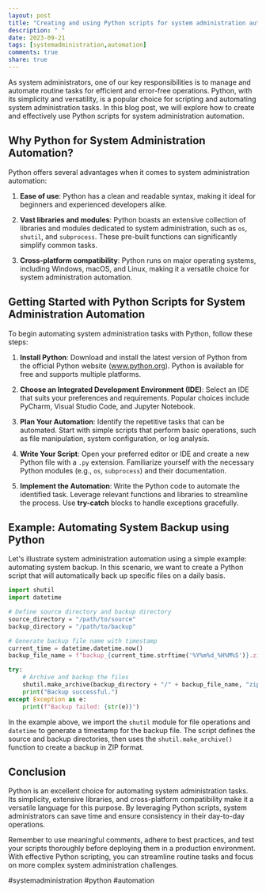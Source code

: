 ```yaml
---
layout: post
title: "Creating and using Python scripts for system administration automation"
description: " "
date: 2023-09-21
tags: [systemadministration,automation]
comments: true
share: true
---
```


As system administrators, one of our key responsibilities is to manage and automate routine tasks for efficient and error-free operations. Python, with its simplicity and versatility, is a popular choice for scripting and automating system administration tasks. In this blog post, we will explore how to create and effectively use Python scripts for system administration automation.

## Why Python for System Administration Automation?

Python offers several advantages when it comes to system administration automation:

1. **Ease of use**: Python has a clean and readable syntax, making it ideal for beginners and experienced developers alike.

2. **Vast libraries and modules**: Python boasts an extensive collection of libraries and modules dedicated to system administration, such as `os`, `shutil`, and `subprocess`. These pre-built functions can significantly simplify common tasks.

3. **Cross-platform compatibility**: Python runs on major operating systems, including Windows, macOS, and Linux, making it a versatile choice for system administration automation.

## Getting Started with Python Scripts for System Administration Automation

To begin automating system administration tasks with Python, follow these steps:

1. **Install Python**: Download and install the latest version of Python from the official Python website (www.python.org). Python is available for free and supports multiple platforms.

2. **Choose an Integrated Development Environment (IDE)**: Select an IDE that suits your preferences and requirements. Popular choices include PyCharm, Visual Studio Code, and Jupyter Notebook.

3. **Plan Your Automation**: Identify the repetitive tasks that can be automated. Start with simple scripts that perform basic operations, such as file manipulation, system configuration, or log analysis.

4. **Write Your Script**: Open your preferred editor or IDE and create a new Python file with a `.py` extension. Familiarize yourself with the necessary Python modules (e.g., `os`, `subprocess`) and their documentation.

5. **Implement the Automation**: Write the Python code to automate the identified task. Leverage relevant functions and libraries to streamline the process. Use **try-catch** blocks to handle exceptions gracefully.

## Example: Automating System Backup using Python

Let's illustrate system administration automation using a simple example: automating system backup. In this scenario, we want to create a Python script that will automatically back up specific files on a daily basis.

```python
import shutil
import datetime

# Define source directory and backup directory
source_directory = "/path/to/source"
backup_directory = "/path/to/backup"

# Generate backup file name with timestamp
current_time = datetime.datetime.now()
backup_file_name = f"backup_{current_time.strftime('%Y%m%d_%H%M%S')}.zip"

try:
    # Archive and backup the files
    shutil.make_archive(backup_directory + "/" + backup_file_name, "zip", source_directory)
    print("Backup successful.")
except Exception as e:
    print(f"Backup failed: {str(e)}")
```

In the example above, we import the `shutil` module for file operations and `datetime` to generate a timestamp for the backup file. The script defines the source and backup directories, then uses the `shutil.make_archive()` function to create a backup in ZIP format.

## Conclusion

Python is an excellent choice for automating system administration tasks. Its simplicity, extensive libraries, and cross-platform compatibility make it a versatile language for this purpose. By leveraging Python scripts, system administrators can save time and ensure consistency in their day-to-day operations.

Remember to use meaningful comments, adhere to best practices, and test your scripts thoroughly before deploying them in a production environment. With effective Python scripting, you can streamline routine tasks and focus on more complex system administration challenges.

#systemadministration #python #automation